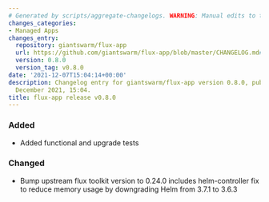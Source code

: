 ```yaml
---
# Generated by scripts/aggregate-changelogs. WARNING: Manual edits to this files will be overwritten.
changes_categories:
- Managed Apps
changes_entry:
  repository: giantswarm/flux-app
  url: https://github.com/giantswarm/flux-app/blob/master/CHANGELOG.md#080---2021-12-07
  version: 0.8.0
  version_tag: v0.8.0
date: '2021-12-07T15:04:14+00:00'
description: Changelog entry for giantswarm/flux-app version 0.8.0, published on 07
  December 2021, 15:04.
title: flux-app release v0.8.0
---
```


### Added
- Added functional and upgrade tests
### Changed
- Bump upstream flux toolkit version to 0.24.0 includes helm-controller fix to
reduce memory usage by downgrading Helm from 3.7.1 to 3.6.3
